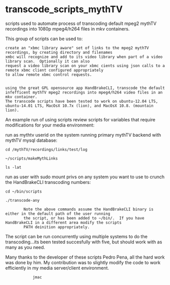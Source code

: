 # transcode_scripts_mythTV
scripts used to automate process of transcoding default mpeg2 mythTV recordings into 1080p mpeg4/h264 files in mkv containers.

This group of scripts can be used to:


	create an "xbmc library aware" set of links to the mpeg2 mythTV recordings, by creating directory and filenames
	xmbc will recognize and add to its video library when part of a video library scan.  Optionally it can also
	request a video library scan on your xbmc cients using json calls to a remote xbmc client configured appropriately
	to allow remote xbmc control requests.

	
	using the great GPL opensource app HandBrakeCLI, transcode the default infefficent mythTV mpeg2 recordings into mpeg4/h264 video files in an mkv container.
	The transcode scripts have been tested to work on ubuntu-12.04 LTS, ubuntu-14.01 LTS, MacOsX 10.7x (lion), and MacOsX 10.8. (mountain lion).


An example run of using scripts review scripts for variables that require modifications for your media environment:

run as mythtv userid on the system running primary mythTV backend with mythTV mysql database:

	cd /mythTV/recordings/links/test/log

	~/scripts/makeMythLinks

	ls -lat


run as user with sudo mount privs on any system you want to use to crunch the HandBrakeCLI transcoding numbers:

	cd ~/bin/scripts

	./transcode-any

			Note the above commands assume the HandBrakeCLI binary is either in the default path of the user running
			the script, or has been added to ~/bin/.  If you have HandBrakeCLI in a different area modify the scripts
			PATH deinition appropriately.



The script can be run concurrently using multiple systems to do the transcoding...its been tested succesfully with five, but should work with
as many as you need.	



Many thanks to the developer of these scripts Pedro Pena, all the hard work was done by him.  My contribution was to slightly modify the code to work efficiently in my media server/client
environment.

				jmac

